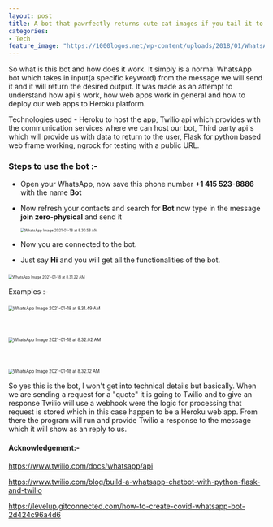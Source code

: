 ```yaml
---
layout: post
title: A bot that pawrfectly returns cute cat images if you tail it to!!! 
categories:
- Tech
feature_image: "https://1000logos.net/wp-content/uploads/2018/01/WhatsApp-Logo.png"
---
```


So what is this bot and how does it work. It simply is a normal WhatsApp bot which takes in input(a specific keyword) from the message we will send it and it will return the desired output. It was made as an attempt to understand how api's work, how web apps work in general and how to deploy our web apps to Heroku platform. 

Technologies used - Heroku to host the app, Twilio api which provides with the communication services where we can host our bot, Third party api's which will provide us with data to return to the user, Flask for python based web frame working, ngrock for testing with a public URL.

### Steps to use the bot :-

* Open your WhatsApp, now save this phone number **+1 415 523-8886**  with the name **Bot** 

* Now refresh your contacts and search for **Bot**  now type in the message **join zero-physical** and send it

  <img src="C:\Users\aryan nath\Downloads\WhatsApp Image 2021-01-18 at 8.30.58 AM.jpeg" alt="WhatsApp Image 2021-01-18 at 8.30.58 AM" style="zoom:50%;" />

* Now you are connected to the bot.

*  Just say **Hi** and you will get all the functionalities of the bot.

  ​                                            <img src="C:\Users\aryan nath\Downloads\WhatsApp Image 2021-01-18 at 8.31.22 AM.jpeg" alt="WhatsApp Image 2021-01-18 at 8.31.22 AM" style="zoom:50%;" />

Examples :-

​                             <img src="C:\Users\aryan nath\Downloads\WhatsApp Image 2021-01-18 at 8.31.49 AM.jpeg" alt="WhatsApp Image 2021-01-18 at 8.31.49 AM" style="zoom:60%;" />

​                            

​                             <img src="C:\Users\aryan nath\Downloads\WhatsApp Image 2021-01-18 at 8.32.02 AM.jpeg" alt="WhatsApp Image 2021-01-18 at 8.32.02 AM" style="zoom:60%;" />

​                            

​                            <img src="C:\Users\aryan nath\Downloads\WhatsApp Image 2021-01-18 at 8.32.12 AM.jpeg" alt="WhatsApp Image 2021-01-18 at 8.32.12 AM" style="zoom:60%;" />



So yes this is the bot, I won't get into technical details but basically. When we are sending a request for a "quote" it is going to Twilio and to give an response Twilio will use a webhook were the logic for processing that request is stored which in this case happen to be a Heroku web app. From there the program will run and provide Twilio a response to the message which it will show as an reply to us.

#### Acknowledgement:-

https://www.twilio.com/docs/whatsapp/api

https://www.twilio.com/blog/build-a-whatsapp-chatbot-with-python-flask-and-twilio

https://levelup.gitconnected.com/how-to-create-covid-whatsapp-bot-2d424c96a4d6



